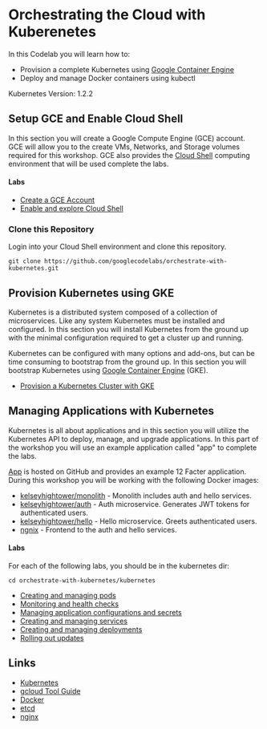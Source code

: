 # Orchestrating the Cloud with Kuberenetes

In this Codelab you will learn how to:

* Provision a complete Kubernetes using [Google Container Engine](https://cloud.google.com/container-engine)
* Deploy and manage Docker containers using kubectl

Kubernetes Version: 1.2.2

## Setup GCE and Enable Cloud Shell 

In this section you will create a Google Compute Engine (GCE) account. GCE will allow you to the create VMs, Networks, and Storage volumes required for this workshop. GCE also provides the [Cloud Shell](https://cloud.google.com/shell/docs) computing environment that will be used complete the labs.

#### Labs

  * [Create a GCE Account](labs/create-gce-account.md)
  * [Enable and explore Cloud Shell](labs/enable-and-explore-cloud-shell.md)

### Clone this Repository

Login into your Cloud Shell environment and clone this repository.

```
git clone https://github.com/googlecodelabs/orchestrate-with-kubernetes.git
```

## Provision Kubernetes using GKE

Kubernetes is a distributed system composed of a collection of microservices. Like any system Kubernetes must be installed and configured. In this section you will install Kubernetes from the ground up with the minimal configuration required to get a cluster up and running.

Kubernetes can be configured with many options and add-ons, but can be time consuming to bootstrap from the ground up. In this section you will bootstrap Kubernetes using [Google Container Engine](https://cloud.google.com/container-engine) (GKE).

  * [Provision a Kubernetes Cluster with GKE](labs/provision-kubernetes-cluster-with-gke.md)

## Managing Applications with Kubernetes

Kubernetes is all about applications and in this section you will utilize the Kubernetes API to deploy, manage, and upgrade applications. In this part of the workshop you will use an example application called "app" to complete the labs.

[App](https://github.com/kelseyhightower/app) is hosted on GitHub and provides an example 12 Facter application. During this workshop you will be working with the following Docker images:

* [kelseyhightower/monolith](https://hub.docker.com/r/kelseyhightower/monolith) - Monolith includes auth and hello services.
* [kelseyhightower/auth](https://hub.docker.com/r/kelseyhightower/auth) - Auth microservice. Generates JWT tokens for authenticated users.
* [kelseyhightower/hello](https://hub.docker.com/r/kelseyhightower/hello) - Hello microservice. Greets authenticated users.
* [ngnix](https://hub.docker.com/_/nginx) - Frontend to the auth and hello services.

#### Labs

For each of the following labs, you should be in the kubernetes dir:
```
cd orchestrate-with-kubernetes/kubernetes
```

  * [Creating and managing pods](labs/creating-and-managing-pods.md)
  * [Monitoring and health checks](labs/monitoring-and-health-checks.md)
  * [Managing application configurations and secrets](labs/managing-application-configurations-and-secrets.md)
  * [Creating and managing services](labs/creating-and-managing-services.md)
  * [Creating and managing deployments](labs/creating-and-managing-deployments.md)
  * [Rolling out updates](labs/rolling-out-updates.md)

## Links

  * [Kubernetes](https://kubernetes.io/)
  * [gcloud Tool Guide](https://cloud.google.com/sdk/gcloud)
  * [Docker](https://docs.docker.com)
  * [etcd](https://coreos.com/docs/distributed-configuration/getting-started-with-etcd)
  * [nginx](http://nginx.org)
